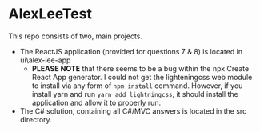 # AlexLeeTest
This repo consists of two, main projects.

* The ReactJS application (provided for questions 7 & 8) is located in ui\alex-lee-app
  * **PLEASE NOTE** that there seems to be a bug within the npx Create React App generator. I could not get the lighteningcss web module to install via any form of `npm install` command.  However, if you install yarn and run `yarn add lightningcss`, it should install the application and allow it to properly run.
* The C# solution, containing all C#/MVC answers is located in the src directory.
